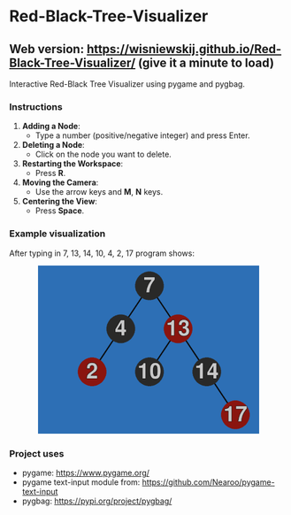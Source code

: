 # Red-Black-Tree-Visualizer
## Web version: https://wisniewskij.github.io/Red-Black-Tree-Visualizer/ (give it a minute to load)

Interactive Red-Black Tree Visualizer using pygame and pygbag.

### Instructions

1. **Adding a Node**: 
   - Type a number (positive/negative integer) and press Enter.
2. **Deleting a Node**:
   - Click on the node you want to delete.
3. **Restarting the Workspace**:
   - Press **R**.
4. **Moving the Camera**:
   - Use the arrow keys and **M**, **N** keys.
5. **Centering the View**:
   - Press **Space**.
  
### Example visualization
After typing in 7, 13, 14, 10, 4, 2, 17 program shows:
<p align="center">
  <img src="example.png" alt="example image" width="400"/>
</p>

### Project uses
- pygame: https://www.pygame.org/
- pygame text-input module from: https://github.com/Nearoo/pygame-text-input
- pygbag: https://pypi.org/project/pygbag/
